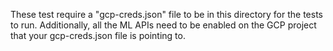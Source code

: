 
These test require a "gcp-creds.json" file to be in this directory for the 
tests to run. Additionally, all the ML APIs need to be enabled on the
GCP project that your gcp-creds.json file is pointing to.
